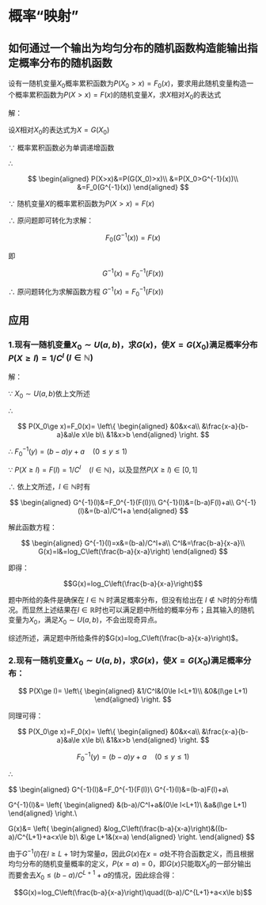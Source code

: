 # 概率“映射”

## 如何通过一个输出为**均匀分布**的随机函数构造能输出指定概率分布的随机函数

设有一随机变量$X_0$概率累积函数为$P(X_0>x)=F_0(x)$，要求用此随机变量构造一个概率累积函数为$P(X>x)=F(x)$的随机变量$X$，求$X$相对$X_0$的表达式

解：

设$X$相对$X_0$的表达式为$X=G(X_0)$

$\because$ 概率累积函数必为单调递增函数

$\therefore$

$$
\begin{aligned}
P(X>x)&=P(G(X_0)>x)\\
&=P(X_0>G^{-1}(x))\\
&=F_0(G^{-1}(x))
\end{aligned}
$$

$\because$ 随机变量$X$的概率累积函数为$P(X>x)=F(x)$

$\therefore$ 原问题即可转化为求解：

$$F_0(G^{-1}(x))=F(x)$$

即

$$G^{-1}(x)=F_0^{-1}(F(x))$$

$\therefore$ 原问题转化为求解函数方程 $G^{-1}(x)=F_0^{-1}(F(x))$

## 应用

### 1.现有一随机变量$X_0\sim U(a,b)$，求$G(x)$，使$X=G(X_0)$满足概率分布$P(X\ge l)=1/C^l$ $(l\in \mathbb N)$

解：

$\because$ $X_0\sim U(a,b)$依上文所述

$\therefore$

$$
P(X_0\ge x)=F_0(x)=
\left\{
\begin{aligned}
&0&x<a\\
&\frac{x-a}{b-a}&a\le x\le b\\
&1&x>b
\end{aligned}
\right.
$$

$\therefore$ $F_0^{-1}(y)=(b-a)y+a\quad(0\le y\le 1)$

$\because$ $P(X\ge l)=F(l)=1/C^l\quad(l\in \mathbb N)$，以及显然$P(X\ge l)\in [0,1]$

$\therefore$ 依上文所述，$l\in \mathbb N$时有

$$
\begin{aligned}
G^{-1}(l)&=F_0^{-1}(F(l))\\
G^{-1}(l)&=(b-a)F(l)+a\\
G^{-1}(l)&=(b-a)/C^l+a
\end{aligned}
$$

解此函数方程：

$$
\begin{aligned}
G^{-1}(l)=x&=(b-a)/C^l+a\\
C^l&=\frac{b-a}{x-a}\\
G(x)=l&=log_C\left(\frac{b-a}{x-a}\right)
\end{aligned}
$$

即得：

$$G(x)=log_C\left(\frac{b-a}{x-a}\right)$$

题中所给的条件是确保在 $l\in \mathbb N$ 时满足概率分布，但没有给出在 $l\notin \mathbb N$时的分布情况。而显然上述结果在$l\in \mathbb R$时也可以满足题中所给的概率分布；且其输入的随机变量为$X_0$，满足$X_0\sim U(a,b)$，不会出现奇异点。

综述所述，满足题中所给条件的$G(x)=log_C\left(\frac{b-a}{x-a}\right)$。

### 2.现有一随机变量$X_0\sim U(a,b)$，求$G(x)$，使$X=G(X_0)$满足概率分布：

$$
P(X\ge l)=
\left\{
\begin{aligned}
&1/C^l&(0\le l<L+1)\\
&0&(l\ge L+1)
\end{aligned}
\right.
$$

同理可得：

$$
P(X_0\ge x)=F_0(x)=
\left\{
\begin{aligned}
&0&x<a\\
&\frac{x-a}{b-a}&a\le x\le b\\
&1&x>b
\end{aligned}
\right.
$$

$$F_0^{-1}(y)=(b-a)y+a\quad(0\le y\le 1)$$

$\therefore$

$$
\begin{aligned}
G^{-1}(l)&=F_0^{-1}(F(l))\\
G^{-1}(l)&=(b-a)F(l)+a\\

G^{-1}(l)&=
\left\{
\begin{aligned}
&(b-a)/C^l+a&(0\le l<L+1)\\
&a&(l\ge L+1)
\end{aligned}
\right.\\

G(x)&=
\left\{
\begin{aligned}
&log_C\left(\frac{b-a}{x-a}\right)&((b-a)/C^{L+1}+a<x\le b)\\
&\ge L+1&(x=a)
\end{aligned}
\right.
\end{aligned}
$$

由于$G^{-1}(l)$在$l\ge L+1$时为常量$a$，因此$G(x)$在$x=a$处不符合函数定义，而且根据均匀分布的随机变量概率的定义，$P(x=a)=0$，即$G(x)$只能取$X_0$的一部分输出而要舍去$X_0\le (b-a)/C^{L+1}+a$的情况，因此综合得：

$$G(x)=log_C\left(\frac{b-a}{x-a}\right)\quad((b-a)/C^{L+1}+a<x\le b)$$
